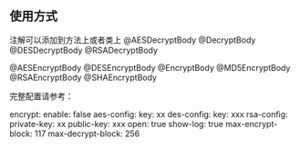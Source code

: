 ## 使用方式

注解可以添加到方法上或者类上
@AESDecryptBody
@DecryptBody
@DESDecryptBody
@RSADecryptBody

@AESEncryptBody
@DESEncryptBody
@EncryptBody
@MD5EncryptBody
@RSAEncryptBody
@SHAEncryptBody


完整配置请参考：

encrypt:
   enable: false
   aes-config:
      key: xx
   des-config:
      key: xxx
   rsa-config:
      private-key: xx
      public-key: xxx
      open: true 
      show-log: true 
      max-encrypt-block: 117
      max-decrypt-block: 256